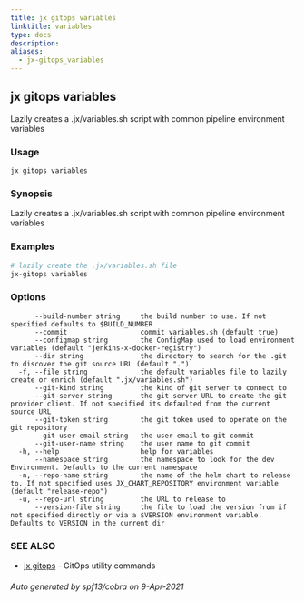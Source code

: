 ```yaml
---
title: jx gitops variables
linktitle: variables
type: docs
description: 
aliases:
  - jx-gitops_variables
---
```


## jx gitops variables

Lazily creates a .jx/variables.sh script with common pipeline environment variables

### Usage

```
jx gitops variables
```

### Synopsis

Lazily creates a .jx/variables.sh script with common pipeline environment variables

### Examples

  ```bash
  # lazily create the .jx/variables.sh file
  jx-gitops variables

  ```
### Options

```
      --build-number string     the build number to use. If not specified defaults to $BUILD_NUMBER
      --commit                  commit variables.sh (default true)
      --configmap string        the ConfigMap used to load environment variables (default "jenkins-x-docker-registry")
      --dir string              the directory to search for the .git to discover the git source URL (default ".")
  -f, --file string             the default variables file to lazily create or enrich (default ".jx/variables.sh")
      --git-kind string         the kind of git server to connect to
      --git-server string       the git server URL to create the git provider client. If not specified its defaulted from the current source URL
      --git-token string        the git token used to operate on the git repository
      --git-user-email string   the user email to git commit
      --git-user-name string    the user name to git commit
  -h, --help                    help for variables
      --namespace string        the namespace to look for the dev Environment. Defaults to the current namespace
  -n, --repo-name string        the name of the helm chart to release to. If not specified uses JX_CHART_REPOSITORY environment variable (default "release-repo")
  -u, --repo-url string         the URL to release to
      --version-file string     the file to load the version from if not specified directly or via a $VERSION environment variable. Defaults to VERSION in the current dir
```

### SEE ALSO

* [jx gitops](..)	 - GitOps utility commands

###### Auto generated by spf13/cobra on 9-Apr-2021
